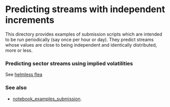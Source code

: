 
# Predicting streams with independent increments 

This directory provides examples of submission scripts which are intended to be run 
periodically (say once per hour or day). They predict streams whose values are close to being independent and identically 
distributed, more or less. 

### Predicting sector streams using implied volatilities

See [helmless flea](https://github.com/microprediction/microprediction/blob/master/submission_examples_independent/helmless_flea.py)

### See also 

 - [notebook_examples_submission](https://github.com/microprediction/microprediction/tree/master/notebook_examples_submission). 

